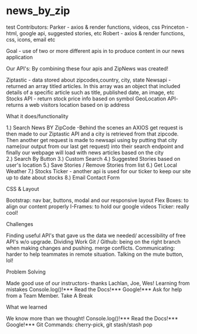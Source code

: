 # news_by_zip 
test
Contributors:
Parker - axios & render functions, videos, css
Princeton - html, google api, suggested stories, etc
Robert - axios & render functions, css, icons, email etc 


Goal - use of two or more different apis in to produce content in our news application 

Our API's: By combining these four apis and ZipNews was created!

Ziptastic - data stored about zipcodes,country, city, state 
Newsapi - returned an array titled articles. In this array was an object that included details of a specific article such as title, published date, an image, etc 
Stocks API - return stock price info based on symbol
GeoLocation API- returns a web visitors location based on ip address


What it does/functionality 

1.) Search News BY ZipCode 
	-Behind the scenes an AXIOS get request is then made to our Ziptastic API and a city is retrieved from that zipcode. Then another get request is made to newsapi using by putting that city name(our output from our last get request) into their search endpoint and finally our webpage will load with news articles based on the city  
2.) Search By Button
3.) Custom Search
4.) Suggested Stories based on user's location
5.) Save Stories / Remove Stories from list
6.) Get Local Weather
7.) Stocks Ticker - another api is used for our ticker to keep our site up to date about stocks
8.) Email Contact Form

CSS & Layout

Bootstrap: nav bar, buttons, modal and our responsive layout
Flex Boxes: to align our content properly
I-Frames: to hold our google videos
Ticker: really cool!

Challenges 

Finding useful API's that gave us the data we needed/ accessibility of free API's w/o upgrade.
Dividing Work
Git / Github: being on the right branch when making changes and pushing. merge conflicts.
Communicating: harder to help teammates in remote situation.
Talking on the mute button, lol!

Problem Solving 

Made good use of our instructors- thanks Lachlan, Joe, Wes!
Learning from mistakes 
Console.log()!***
Read the Docs!***
Google!***
Ask for help from a Team Member. 
Take A Break

What we learned

We know more than we thought!
Console.log()!***
Read the Docs!***
Google!***
Git Commands: cherry-pick, git stash/stash pop